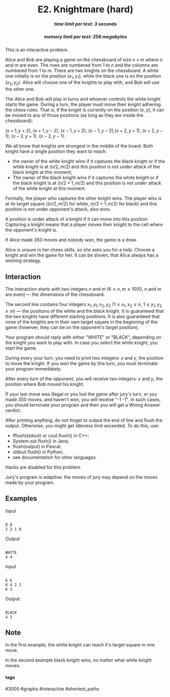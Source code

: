 <h1 style='text-align: center;'> E2. Knightmare (hard)</h1>

<h5 style='text-align: center;'>time limit per test: 3 seconds</h5>
<h5 style='text-align: center;'>memory limit per test: 256 megabytes</h5>

This is an interactive problem.

Alice and Bob are playing a game on the chessboard of size $n \times m$ where $n$ and $m$ are even. The rows are numbered from $1$ to $n$ and the columns are numbered from $1$ to $m$. There are two knights on the chessboard. A white one initially is on the position $(x_1, y_1)$, while the black one is on the position $(x_2, y_2)$. Alice will choose one of the knights to play with, and Bob will use the other one.

The Alice and Bob will play in turns and whoever controls the white knight starts the game. During a turn, the player must move their knight adhering the chess rules. That is, if the knight is currently on the position $(x, y)$, it can be moved to any of those positions (as long as they are inside the chessboard):

 $(x+1, y+2)$, $(x+1, y-2)$, $(x-1, y+2)$, $(x-1, y-2)$,$(x+2, y+1)$, $(x+2, y-1)$, $(x-2, y+1)$, $(x-2, y-1)$. 

We all know that knights are strongest in the middle of the board. Both knight have a single position they want to reach: 

* the owner of the white knight wins if it captures the black knight or if the white knight is at $(n/2, m/2)$ and this position is not under attack of the black knight at this moment;
* The owner of the black knight wins if it captures the white knight or if the black knight is at $(n/2+1, m/2)$ and this position is not under attack of the white knight at this moment.

Formally, the player who captures the other knight wins. The player who is at its target square ($(n/2, m/2)$ for white, $(n/2+1, m/2)$ for black) and this position is not under opponent's attack, also wins.

A position is under attack of a knight if it can move into this position. Capturing a knight means that a player moves their knight to the cell where the opponent's knight is.

If Alice made $350$ moves and nobody won, the game is a draw.

Alice is unsure in her chess skills, so she asks you for a help. Choose a knight and win the game for her. It can be shown, that Alice always has a winning strategy.

## Interaction

The interaction starts with two integers $n$ and $m$ ($6 \le n,m \le 1000$, $n$ and $m$ are even) — the dimensions of the chessboard.

The second line contains four integers $x_1, y_1, x_2, y_2$ ($1 \le x_1, x_2 \le n$, $1 \le y_1, y_2 \le m$) — the positions of the white and the black knight. It is guaranteed that the two knights have different starting positions. It is also guaranteed that none of the knights are in their own target square in the beginning of the game (however, they can be on the opponent's target position).

Your program should reply with either "WHITE" or "BLACK", depending on the knight you want to play with. In case you select the white knight, you start the game.

During every your turn, you need to print two integers: $x$ and $y$, the position to move the knight. If you won the game by this turn, you must terminate your program immediately.

After every turn of the opponent, you will receive two integers: $x$ and $y$, the position where Bob moved his knight.

If your last move was illegal or you lost the game after jury's turn, or you made $350$ moves, and haven't won, you will receive "-1 -1". In such cases, you should terminate your program and then you will get a Wrong Answer verdict.

After printing anything, do not forget to output the end of line and flush the output. Otherwise, you might get Idleness limit exceeded. To do this, use:

* fflush(stdout) or cout.flush() in C++;
* System.out.flush() in Java;
* flush(output) in Pascal;
* stdout.flush() in Python;
* see documentation for other languages.

Hacks are disabled for this problem.

Jury's program is adaptive: the moves of jury may depend on the moves made by your program.

## Examples

Input
```

8 8
2 3 1 8

```
Output
```

WHITE
4 4

```
Input
```

6 6
4 4 2 2
6 3
```
Output
```

BLACK
4 3

```
## Note

In the first example, the white knight can reach it's target square in one move.

In the second example black knight wins, no matter what white knight moves.



#### tags 

#3000 #graphs #interactive #shortest_paths 